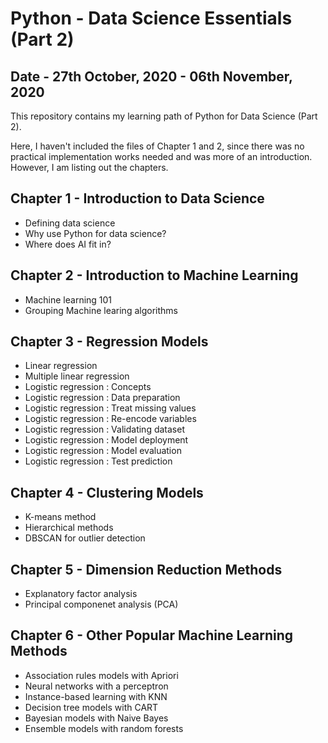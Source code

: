 # Python - Data Science Essentials (Part 2)

## Date - 27th October, 2020 - 06th November, 2020

This repository contains my learning path of Python for Data Science (Part 2).

Here, I haven't included the files of Chapter 1 and 2, since there was no practical implementation works needed and was more of an introduction. However, I am listing out the chapters.

## Chapter 1 - Introduction to Data Science
- Defining data science
- Why use Python for data science?
- Where does AI fit in?

## Chapter 2 - Introduction to Machine Learning
- Machine learning 101
- Grouping Machine learing algorithms

## Chapter 3 - Regression Models
- Linear regression
- Multiple linear regression
- Logistic regression : Concepts
- Logistic regression : Data preparation
- Logistic regression : Treat missing values
- Logistic regression : Re-encode variables
- Logistic regression : Validating dataset
- Logistic regression : Model deployment
- Logistic regression : Model evaluation
- Logistic regression : Test prediction

## Chapter 4 - Clustering Models
- K-means method
- Hierarchical methods
- DBSCAN for outlier detection

## Chapter 5 - Dimension Reduction Methods
- Explanatory factor analysis
- Principal componenet analysis (PCA)

## Chapter 6 - Other Popular Machine Learning Methods
- Association rules models with Apriori
- Neural networks with a perceptron
- Instance-based learning with KNN
- Decision tree models with CART
- Bayesian models with Naive Bayes
- Ensemble models with random forests
